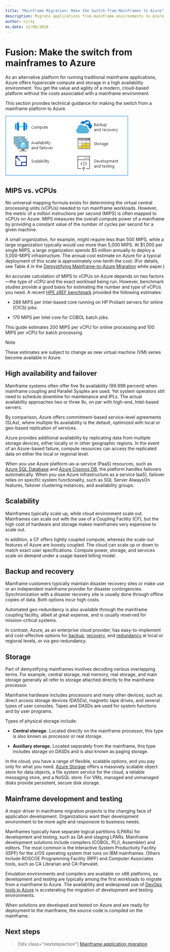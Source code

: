 ```yaml
---
title: "Mainframe Migration: Make the Switch from Mainframes to Azure"
description: Migrate applications from mainframe environments to Azure, a proven, highly available, and scalable infrastructure for systems that currently run on mainframes. 
author: njray
ms.date: 12/08/2018
---
```


# Fusion: Make the switch from mainframes to Azure

As an alternative platform for running traditional mainframe applications, Azure offers hyperscale compute and storage in a high availability environment. You get the value and agility of a modern, cloud-based platform without the costs associated with a mainframe environment.

This section provides technical guidance for making the switch from a mainframe platform to Azure.

![Mainframe and Azure](../../_images/mainframe-migration/make-the-switch.png)

## MIPS vs. vCPUs

No universal mapping formula exists for determining the virtual central processing units (vCPUs) needed to run mainframe workloads. However, the metric of a million instructions per second (MIPS) is often mapped to vCPUs on Azure. MIPS measures the overall compute power of a mainframe by providing a constant value of the number of cycles per second for a given machine.

A small organization, for example, might require less than 500 MIPS, while a large organization typically would use more than 5,000 MIPS. At \$1,000 per single MIPS, a large organization spends \$5 million annually to deploy a 5,000-MIPS infrastructure. The annual cost estimate on Azure for a typical deployment of this scale is approximately one-tenth the cost. (For details, see Table 4 in the [Demystifying Mainframe-to-Azure
Migration](https://azure.microsoft.com/en-us/resources/demystifying-mainframe-to-azure-migration/en-us/)
white paper.)

An accurate calculation of MIPS to vCPUs on Azure depends on two factors—the type of vCPU and the exact workload being run. However, benchmark studies provide a good basis for estimating the number and type of vCPUs you need. A recent [HPE zREF
benchmark](https://h20195.www2.hpe.com/v2/getpdf.aspx/4aa4-2452enw.pdf) provided the following estimates:

-   288 MIPS per Intel-based core running on HP Proliant servers for online (CICS) jobs.

-   170 MIPS per Intel core for COBOL batch jobs.

This guide estimates 200 MIPS per vCPU for online processing and 100 MIPS per vCPU for batch processing.

> [!NOTE]
> These estimates are subject to change as new virtual machine (VM) series become available in Azure.

## High availability and failover

Mainframe systems often offer five 9s availability (99.999 percent) when mainframe coupling and Parallel Sysplex are used. Yet system operators still need to schedule downtime for maintenance and IPLs. The actual availability approaches two or three 9s, on par with high-end, Intel-based servers.

By comparison, Azure offers commitment-based service-level agreements (SLAs), where multiple 9s availability is the default, optimized with local or geo-based replication of services.

Azure provides additional availability by replicating data from multiple storage devices, either locally or in other geographic regions. In the event of an Azure-based failure, compute resources can access the replicated data on either the local or regional level.

When you use Azure platform-as-a-service (PaaS) resources, such as [Azure SQL Database](https://docs.microsoft.com/azure/sql-database/sql-database-technical-overview) and [Azure Cosmos DB](https://docs.microsoft.com/azure/cosmos-db/introduction), the platform handles failovers automatically. When you use Azure infrastructure as a service IaaS), failover relies on specific system functionality, such as SQL Server AlwaysOn features, failover clustering instances, and availability groups.

## Scalability

Mainframes typically scale up, while cloud environment scale out. Mainframes can scale out with the use of a Coupling Facility (CF), but the high cost of hardware and storage makes mainframes very expensive to scale out.

In addition, a CF offers tightly coupled compute, whereas the scale-out features of Azure are loosely coupled. The cloud can scale up or down to match exact user specifications. Compute power, storage, and services scale on demand under a usage-based billing model.

## Backup and recovery

Mainframe customers typically maintain disaster recovery sites or make use or an independent mainframe provider for disaster contingencies. Synchronization with a disaster recovery site is usually done through offline copies of data. Both options incur high costs.

Automated geo-redundancy is also available through the mainframe coupling facility, albeit at great expense, and is usually  reserved for mission-critical systems.

In contrast, Azure, as an enterprise cloud provider, has easy-to-implement and cost-effective options for [backup](https://docs.microsoft.com/azure/backup/backup-introduction-to-azure-backup), [recovery](https://docs.microsoft.com/azure/site-recovery/site-recovery-overview), and [redundancy](https://docs.microsoft.com/azure/storage/common/storage-redundancy) at local or regional levels, or via geo-redundancy.

## Storage

Part of demystifying mainframes involves decoding various overlapping terms. For example, central storage, real memory, real storage, and main storage generally all refer to storage attached directly to the mainframe processor.

Mainframe hardware includes processors and many other devices, such as direct access storage devices (DASDs), magnetic tape drives, and several types of user consoles. Tapes and DASDs are used for system functions and by user programs.

Types of physical storage include:

-   **Central storage.** Located directly on the mainframe processor, this type is also known as processor or real storage.

-   **Auxiliary storage.** Located separately from the mainframe, this type includes storage on DASDs and is also known as paging storage.

In the cloud, you have a range of flexible, scalable options, and you pay only for what you need. [Azure Storage](https://docs.microsoft.com/azure/storage/common/storage-introduction) offers a massively scalable object store for data objects, a file system service
for the cloud, a reliable messaging store, and a NoSQL store. For VMs, managed and unmanaged disks provide persistent, secure disk storage.

## Mainframe development and testing

A major driver in mainframe migration projects is the changing face of application development. Organizations want their development environment to be more agile and responsive to business needs.

Mainframes typically have separate logical partitions (LPARs) for development and testing, such as QA and staging LPARs. Mainframe development solutions include compilers (COBOL, PL/I, Assembler) and editors. The most common is the Interactive System Productivity Facility (ISPF) for the z/OS operating system that runs on IBM mainframes. Others include ROSCOE Programming Facility (RPF) and Computer Associates tools, such as CA Librarian and CA-Panvalet.

Emulation environments and compilers are available on x86 platforms, so development and testing are typically among the first workloads to migrate from a mainframe to Azure. The availability and widespread use of [DevOps tools in Azure](https://azure.microsoft.com/solutions/devops/) is accelerating the migration of development and testing environments.

When solutions are developed and tested on Azure and are ready for deployment to the mainframe, the source code is compiled on the mainframe.

## Next steps

> [!div class="nextstepaction"]
> [Mainframe application migration](application-strategies.md)


